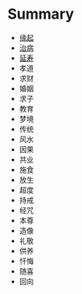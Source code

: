 # Summary

* [缘起](README.md)
* [治病](/first-question.md)
* [延寿](yan-shou.md)
* 孝道
* 求财
* 婚姻
* 求子
* 教育
* 梦境
* 传统
* 风水
* 因果
* 共业
* 施食
* 放生
* 超度
* 持戒
* 经咒
* 本尊
* 造像
* 礼敬
* 供养
* 忏悔
* 随喜
* 回向

